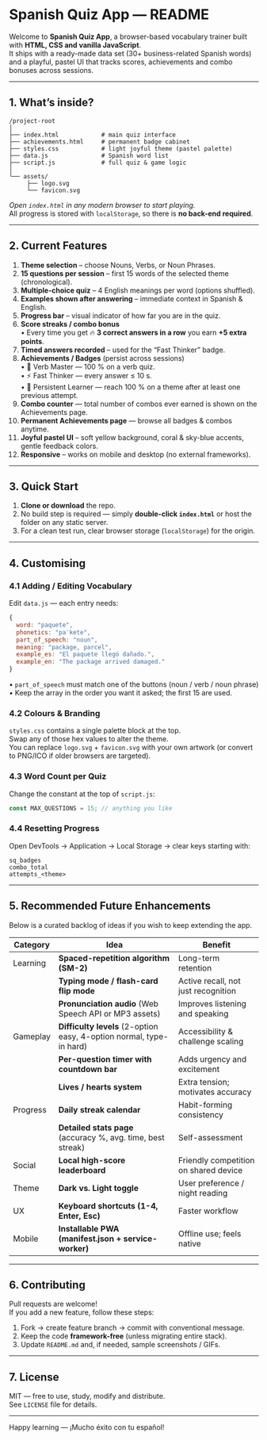 # Spanish Quiz App — README

Welcome to **Spanish Quiz App**, a browser-based vocabulary trainer built with **HTML, CSS and vanilla JavaScript**.  
It ships with a ready-made data set (30+ business-related Spanish words) and a playful, pastel UI that tracks scores, achievements and combo bonuses across sessions.

---

## 1. What’s inside?

```
/project-root
│
├── index.html            # main quiz interface
├── achievements.html     # permanent badge cabinet
├── styles.css            # light joyful theme (pastel palette)
├── data.js               # Spanish word list
├── script.js             # full quiz & game logic
│
└── assets/
     ├── logo.svg
     └── favicon.svg
```

_Open `index.html` in any modern browser to start playing._  
All progress is stored with `localStorage`, so there is **no back-end required**.

---

## 2. Current Features

1. **Theme selection** – choose Nouns, Verbs, or Noun Phrases.
2. **15 questions per session** – first 15 words of the selected theme (chronological).
3. **Multiple-choice quiz** – 4 English meanings per word (options shuffled).
4. **Examples shown after answering** – immediate context in Spanish & English.
5. **Progress bar** – visual indicator of how far you are in the quiz.
6. **Score streaks / combo bonus**  
   • Every time you get 🔥 **3 correct answers in a row** you earn **+5 extra points**.
7. **Timed answers recorded** – used for the “Fast Thinker” badge.
8. **Achievements / Badges** (persist across sessions)  
   • 🥇 Verb Master — 100 % on a verb quiz.  
   • ⚡ Fast Thinker — every answer ≤ 10 s.  
   • 🔁 Persistent Learner — reach 100 % on a theme after at least one previous attempt.
9. **Combo counter** — total number of combos ever earned is shown on the Achievements page.
10. **Permanent Achievements page** — browse all badges & combos anytime.
11. **Joyful pastel UI** – soft yellow background, coral & sky-blue accents, gentle feedback colors.
12. **Responsive** – works on mobile and desktop (no external frameworks).

---

## 3. Quick Start

1. **Clone or download** the repo.
2. No build step is required — simply **double-click `index.html`** or host the folder on any static server.
3. For a clean test run, clear browser storage (`localStorage`) for the origin.

---

## 4. Customising

### 4.1 Adding / Editing Vocabulary

Edit `data.js` — each entry needs:

```js
{
  word: "paquete",
  phonetics: "paˈkete",
  part_of_speech: "noun",
  meaning: "package, parcel",
  example_es: "El paquete llegó dañado.",
  example_en: "The package arrived damaged."
}
```

• `part_of_speech` must match one of the buttons (noun / verb / noun phrase)  
• Keep the array in the order you want it asked; the first 15 are used.

### 4.2 Colours & Branding

`styles.css` contains a single palette block at the top.  
Swap any of those hex values to alter the theme.  
You can replace `logo.svg` + `favicon.svg` with your own artwork (or convert to PNG/ICO if older browsers are targeted).

### 4.3 Word Count per Quiz

Change the constant at the top of `script.js`:

```js
const MAX_QUESTIONS = 15; // anything you like
```

### 4.4 Resetting Progress

Open DevTools → Application → Local Storage → clear keys starting with:

```
sq_badges
combo_total
attempts_<theme>
```

---

## 5. Recommended Future Enhancements

Below is a curated backlog of ideas if you wish to keep extending the app.

| Category | Idea                                                                 | Benefit                               |
| -------- | -------------------------------------------------------------------- | ------------------------------------- |
| Learning | **Spaced-repetition algorithm (SM-2)**                               | Long-term retention                   |
|          | **Typing mode / flash-card flip mode**                               | Active recall, not just recognition   |
|          | **Pronunciation audio** (Web Speech API or MP3 assets)               | Improves listening and speaking       |
| Gameplay | **Difficulty levels** (2-option easy, 4-option normal, type-in hard) | Accessibility & challenge scaling     |
|          | **Per-question timer with countdown bar**                            | Adds urgency and excitement           |
|          | **Lives / hearts system**                                            | Extra tension; motivates accuracy     |
| Progress | **Daily streak calendar**                                            | Habit-forming consistency             |
|          | **Detailed stats page** (accuracy %, avg. time, best streak)         | Self-assessment                       |
| Social   | **Local high-score leaderboard**                                     | Friendly competition on shared device |
| Theme    | **Dark vs. Light toggle**                                            | User preference / night reading       |
| UX       | **Keyboard shortcuts (1-4, Enter, Esc)**                             | Faster workflow                       |
| Mobile   | **Installable PWA (manifest.json + service-worker)**                 | Offline use; feels native             |

---

## 6. Contributing

Pull requests are welcome!  
If you add a new feature, follow these steps:

1. Fork → create feature branch → commit with conventional message.
2. Keep the code **framework-free** (unless migrating entire stack).
3. Update `README.md` and, if needed, sample screenshots / GIFs.

---

## 7. License

MIT — free to use, study, modify and distribute.  
See `LICENSE` file for details.

---

Happy learning — ¡Mucho éxito con tu español!
